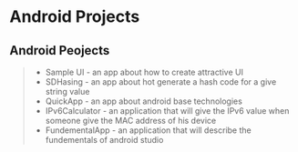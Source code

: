 # Android Projects

## Android Peojects

> - Sample UI - an app about how to create attractive UI
> - SDHasing - an app about hot generate a hash code for a give string value
> - QuickApp - an app about android base technologies
> - IPv6Calculator - an application that will give the IPv6 value when someone give the MAC address of his device
> - FundementalApp - an application that will describe the fundementals of android studio
